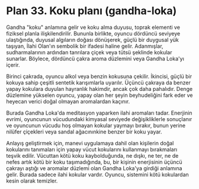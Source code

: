 # Plan 33. Koku planı (gandha-loka)

Gandha "koku" anlamına gelir ve koku alma duyusu, toprak elementi ve fiziksel planla ilişkilendirilir. Bununla birlikte, oyuncu dördüncü seviyeye ulaştığında, duyusal algıların doğası dönüşerek, güçlü bir duygusal yük taşıyan, İlahi Olan'ın sembolik bir ifadesi haline gelir. Adanmışlar, sudharmalarının ardından tanrılara çiçek veya tütsü şeklinde kokular sunarlar. Böylece, dördüncü çakra aroma düzlemini veya Gandha Loka'yı içerir.

Birinci çakrada, oyuncu alkol veya benzin kokusuna çekilir. İkincisi, güçlü bir kokuya sahip çeşitli sentetik karışımlarla uyarılır. Üçüncü çakraya da benzer yapay kokulara duyulan hayranlık hakimdir, ancak çok daha pahalıdır. Denge düzlemine yükselen oyuncu, yapay olan her şeyin beyhudeliğini fark eder ve heyecan verici doğal olmayan aromalardan kaçınır.

Burada Gandha Loka'da meditasyon yaparken ilahi aromaları tadar. Enerjinin evrimi, oyuncunun vücudundaki kimyasal seviyede değişikliklerle sonuçlanır ve oyuncunun vücudu hoş olmayan kokular yaymayı bırakır, bunun yerine nilüfer çiçekleri veya sandal ağacınınkine benzer bir koku yayar.

Anlayış geliştirmek için, manevi uygulamaya dahil olan kişilerin doğal kokularını tanımaları için yapay vücut kokularını kullanmayı bırakmaları teşvik edilir. Vücuttan kötü koku kaybolduğunda, ne dışkı, ne ter, ne de nefes artık kötü bir koku taşımadığında, bu, bir kişinin enerjisinin üçüncü çakrayı aştığı ve aromalar düzlemi olan Gandha Loka'ya girdiği anlamına gelir. Burada sadece ilahi kokular vardır. Oyuncu, sistemini kötü kokulardan kesin olarak temizler.
